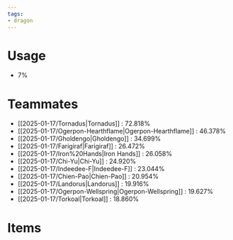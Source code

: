 ```yaml
---
tags:
- dragon
---
```

# Usage
- 7%
# Teammates
- [[2025-01-17/Tornadus|Tornadus]] : 72.818%
- [[2025-01-17/Ogerpon-Hearthflame|Ogerpon-Hearthflame]] : 46.378%
- [[2025-01-17/Gholdengo|Gholdengo]] : 34.699%
- [[2025-01-17/Farigiraf|Farigiraf]] : 26.472%
- [[2025-01-17/Iron%20Hands|Iron Hands]] : 26.058%
- [[2025-01-17/Chi-Yu|Chi-Yu]] : 24.920%
- [[2025-01-17/Indeedee-F|Indeedee-F]] : 23.044%
- [[2025-01-17/Chien-Pao|Chien-Pao]] : 20.954%
- [[2025-01-17/Landorus|Landorus]] : 19.916%
- [[2025-01-17/Ogerpon-Wellspring|Ogerpon-Wellspring]] : 19.627%
- [[2025-01-17/Torkoal|Torkoal]] : 18.860%
# Items